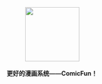 <div  align="center">  
   <img src="https://voidtech.cn/i/2022/11/28/p8vlqt.png" width = "125" height = "125" align=center /><br><br>
   <strong>更好的漫画系统——ComicFun！</strong>
</div>
